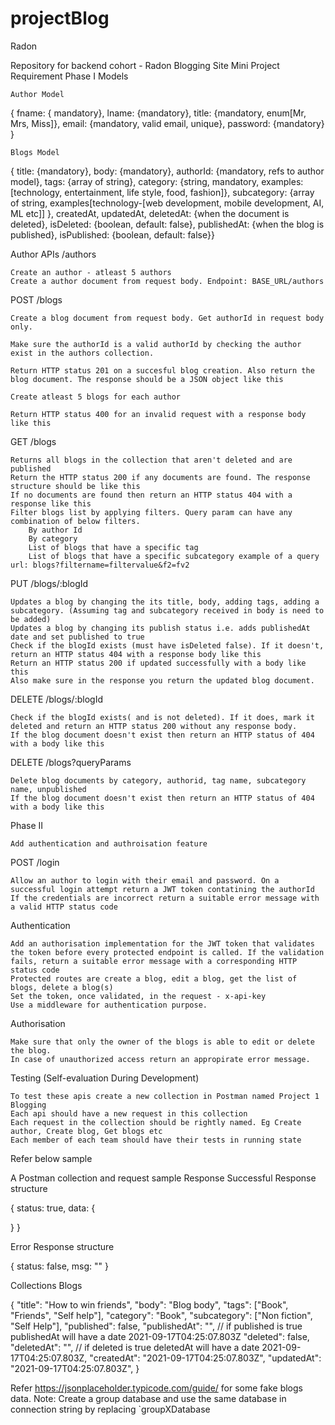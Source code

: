 # projectBlog
Radon

Repository for backend cohort - Radon
Blogging Site Mini Project Requirement
Phase I
Models

    Author Model

{ fname: { mandatory}, lname: {mandatory}, title: {mandatory, enum[Mr, Mrs, Miss]}, email: {mandatory, valid email, unique}, password: {mandatory} }

    Blogs Model

{ title: {mandatory}, body: {mandatory}, authorId: {mandatory, refs to author model}, tags: {array of string}, category: {string, mandatory, examples: [technology, entertainment, life style, food, fashion]}, subcategory: {array of string, examples[technology-[web development, mobile development, AI, ML etc]] }, createdAt, updatedAt, deletedAt: {when the document is deleted}, isDeleted: {boolean, default: false}, publishedAt: {when the blog is published}, isPublished: {boolean, default: false}}

Author APIs /authors

    Create an author - atleast 5 authors
    Create a author document from request body. Endpoint: BASE_URL/authors

POST /blogs

    Create a blog document from request body. Get authorId in request body only.

    Make sure the authorId is a valid authorId by checking the author exist in the authors collection.

    Return HTTP status 201 on a succesful blog creation. Also return the blog document. The response should be a JSON object like this

    Create atleast 5 blogs for each author

    Return HTTP status 400 for an invalid request with a response body like this

GET /blogs

    Returns all blogs in the collection that aren't deleted and are published
    Return the HTTP status 200 if any documents are found. The response structure should be like this
    If no documents are found then return an HTTP status 404 with a response like this
    Filter blogs list by applying filters. Query param can have any combination of below filters.
        By author Id
        By category
        List of blogs that have a specific tag
        List of blogs that have a specific subcategory example of a query url: blogs?filtername=filtervalue&f2=fv2

PUT /blogs/:blogId

    Updates a blog by changing the its title, body, adding tags, adding a subcategory. (Assuming tag and subcategory received in body is need to be added)
    Updates a blog by changing its publish status i.e. adds publishedAt date and set published to true
    Check if the blogId exists (must have isDeleted false). If it doesn't, return an HTTP status 404 with a response body like this
    Return an HTTP status 200 if updated successfully with a body like this
    Also make sure in the response you return the updated blog document.

DELETE /blogs/:blogId

    Check if the blogId exists( and is not deleted). If it does, mark it deleted and return an HTTP status 200 without any response body.
    If the blog document doesn't exist then return an HTTP status of 404 with a body like this

DELETE /blogs?queryParams

    Delete blog documents by category, authorid, tag name, subcategory name, unpublished
    If the blog document doesn't exist then return an HTTP status of 404 with a body like this

Phase II

    Add authentication and authroisation feature

POST /login

    Allow an author to login with their email and password. On a successful login attempt return a JWT token contatining the authorId
    If the credentials are incorrect return a suitable error message with a valid HTTP status code

Authentication

    Add an authorisation implementation for the JWT token that validates the token before every protected endpoint is called. If the validation fails, return a suitable error message with a corresponding HTTP status code
    Protected routes are create a blog, edit a blog, get the list of blogs, delete a blog(s)
    Set the token, once validated, in the request - x-api-key
    Use a middleware for authentication purpose.

Authorisation

    Make sure that only the owner of the blogs is able to edit or delete the blog.
    In case of unauthorized access return an appropirate error message.

Testing (Self-evaluation During Development)

    To test these apis create a new collection in Postman named Project 1 Blogging
    Each api should have a new request in this collection
    Each request in the collection should be rightly named. Eg Create author, Create blog, Get blogs etc
    Each member of each team should have their tests in running state

Refer below sample

A Postman collection and request sample
Response
Successful Response structure

{
  status: true,
  data: {

  }
}

Error Response structure

{
  status: false,
  msg: ""
}

Collections
Blogs

{
  "title": "How to win friends",
  "body": "Blog body",
  "tags": ["Book", "Friends", "Self help"],
  "category": "Book",
  "subcategory": ["Non fiction", "Self Help"],
  "published": false,
  "publishedAt": "", // if published is true publishedAt will have a date 2021-09-17T04:25:07.803Z
  "deleted": false,
  "deletedAt": "", // if deleted is true deletedAt will have a date 2021-09-17T04:25:07.803Z,
  "createdAt": "2021-09-17T04:25:07.803Z",
  "updatedAt": "2021-09-17T04:25:07.803Z",
}

Refer https://jsonplaceholder.typicode.com/guide/ for some fake blogs data.
Note: Create a group database and use the same database in connection string by replacing `groupXDatabase
